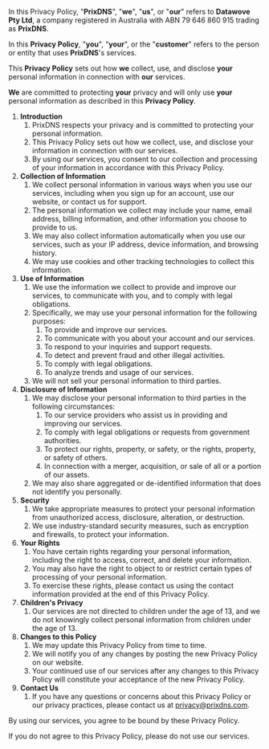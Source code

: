In this Privacy Policy, "**PrixDNS**", "**we**", "**us**", or "**our**" refers to **Datawove Pty Ltd**, a company registered in Australia with ABN 79 646 860 915 trading as **PrixDNS**.

In this **Privacy Policy**, "**you**", "**your**", or the "**customer**" refers to the person or entity that uses **PrixDNS**'s services.

This **Privacy Policy** sets out how **we** collect, use, and disclose **your** personal information in connection with **our** services.

**We** are committed to protecting **your** privacy and will only use **your** personal information as described in this **Privacy Policy**.

1. **Introduction**
	 1. PrixDNS respects your privacy and is committed to protecting your personal information.
	 2. This Privacy Policy sets out how we collect, use, and disclose your information in connection with our services.
	 3. By using our services, you consent to our collection and processing of your information in accordance with this Privacy Policy.
2. **Collection of Information**
	 1. We collect personal information in various ways when you use our services, including when you sign up for an account, use our website, or contact us for support.
	 2. The personal information we collect may include your name, email address, billing information, and other information you choose to provide to us.
	 3. We may also collect information automatically when you use our services, such as your IP address, device information, and browsing history.
	 4. We may use cookies and other tracking technologies to collect this information.
3. **Use of Information**
	 1. We use the information we collect to provide and improve our services, to communicate with you, and to comply with legal obligations.
	 2. Specifically, we may use your personal information for the following purposes:
	 	 1. To provide and improve our services.
	 	 2. To communicate with you about your account and our services.
	 	 3. To respond to your inquiries and support requests.
	 	 4. To detect and prevent fraud and other illegal activities.
	 	 5. To comply with legal obligations.
	 	 6. To analyze trends and usage of our services.
	 3. We will not sell your personal information to third parties.
4. **Disclosure of Information**
	 1. We may disclose your personal information to third parties in the following circumstances:
	 	 1. To our service providers who assist us in providing and improving our services.
	 	 2. To comply with legal obligations or requests from government authorities.
	 	 3. To protect our rights, property, or safety, or the rights, property, or safety of others.
	 	 4. In connection with a merger, acquisition, or sale of all or a portion of our assets.
	 2. We may also share aggregated or de-identified information that does not identify you personally.
5.  **Security**
	 1. We take appropriate measures to protect your personal information from unauthorized access, disclosure, alteration, or destruction.
	 2. We use industry-standard security measures, such as encryption and firewalls, to protect your information.
6.  **Your Rights**
	 1. You have certain rights regarding your personal information, including the right to access, correct, and delete your information.
	 2. You may also have the right to object to or restrict certain types of processing of your personal information.
	 3. To exercise these rights, please contact us using the contact information provided at the end of this Privacy Policy.
7.  **Children's Privacy**
	 1. Our services are not directed to children under the age of 13, and we do not knowingly collect personal information from children under the age of 13.
8.  **Changes to this Policy**
	 1. We may update this Privacy Policy from time to time.
	 2. We will notify you of any changes by posting the new Privacy Policy on our website.
	 3. Your continued use of our services after any changes to this Privacy Policy will constitute your acceptance of the new Privacy Policy.
9.  **Contact Us**
	 1. If you have any questions or concerns about this Privacy Policy or our privacy practices, please contact us at privacy@prixdns.com.

By using our services, you agree to be bound by these Privacy Policy.

If you do not agree to this Privacy Policy, please do not use our services.
